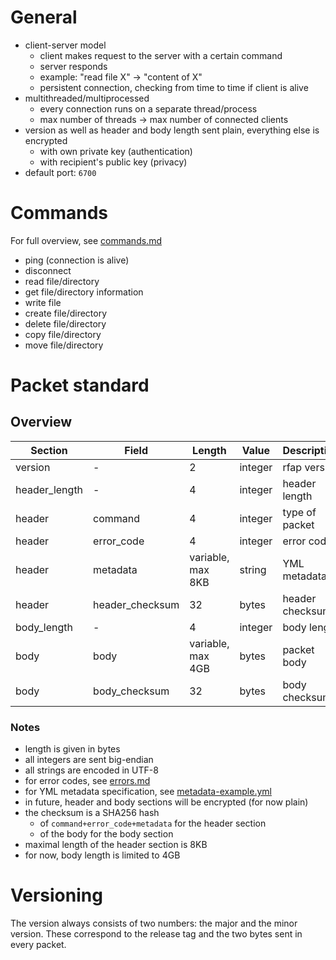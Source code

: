 
# General

 - client-server model
   - client makes request to the server with a certain command
   - server responds
   - example: "read file X" -> "content of X"
   - persistent connection, checking from time to time if client is alive
 - multithreaded/multiprocessed
   - every connection runs on a separate thread/process
   - max number of threads -> max number of connected clients
 - version as well as header and body length sent plain, everything else is encrypted
   - with own private key (authentication)
   - with recipient's public key (privacy)
 - default port: `6700`

# Commands

For full overview, see [commands.md](./commands.md)

 - ping (connection is alive)
 - disconnect
 - read file/directory
 - get file/directory information
 - write file
 - create file/directory
 - delete file/directory
 - copy file/directory
 - move file/directory

# Packet standard

## Overview

| Section       | Field           | Length            | Value   | Description     |
|---------------|-----------------|-------------------|---------|-----------------|
| version       | -               | 2                 | integer | rfap version    |
| header_length | -               | 4                 | integer | header length   |
| header        | command         | 4                 | integer | type of packet  |
| header        | error_code      | 4                 | integer | error code      |
| header        | metadata        | variable, max 8KB | string  | YML metadata    |
| header        | header_checksum | 32                | bytes   | header checksum |
| body_length   | -               | 4                 | integer | body length     |
| body          | body            | variable, max 4GB | bytes   | packet body     |
| body          | body_checksum   | 32                | bytes   | body checksum   |

### Notes

 - length is given in bytes
 - all integers are sent big-endian
 - all strings are encoded in UTF-8
 - for error codes, see [errors.md](./errors.md)
 - for YML metadata specification, see [metadata-example.yml](./metadata-example.yml)
 - in future, header and body sections will be encrypted (for now plain)
 - the checksum is a SHA256 hash
   - of `command+error_code+metadata` for the header section
   - of the body for the body section
 - maximal length of the header section is 8KB
 - for now, body length is limited to 4GB

# Versioning

The version always consists of two numbers: the major and the minor version.
These correspond to the release tag and the two bytes sent in every packet.

